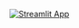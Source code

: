 [![Streamlit App](https://static.streamlit.io/badges/streamlit_badge_black_white.svg)](https://greyscaleimagegenerator-7immzg6ovyqhexcxmaxlm2.streamlit.app/)
